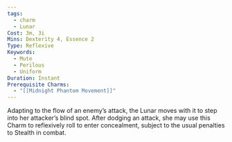 ```yaml
---
tags:
  - charm
  - Lunar
Cost: 3m, 3i
Mins: Dexterity 4, Essence 2
Type: Reflexive
Keywords:
  - Mute
  - Perilous
  - Uniform
Duration: Instant
Prerequisite Charms:
  - "[[Midnight Phantom Movement]]"
---
```

Adapting to the flow of an enemy’s attack, the Lunar moves with it to step into her attacker’s blind spot. After dodging an attack, she may use this Charm to reflexively roll to enter concealment, subject to the usual penalties to Stealth in combat.
